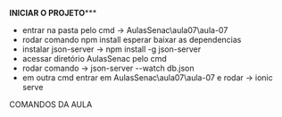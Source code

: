  ******INICIAR O PROJETO*********

 - entrar na pasta pelo cmd -> AulasSenac\aula07\aula-07
 - rodar comando npm install esperar baixar as dependencias
 - instalar json-server -> npm install -g json-server
 - acessar diretório AulasSenac pelo cmd 
 - rodar comando -> json-server --watch db.json
 - em outra cmd entrar em AulasSenac\aula07\aula-07 
		e rodar -> ionic serve

COMANDOS DA AULA

